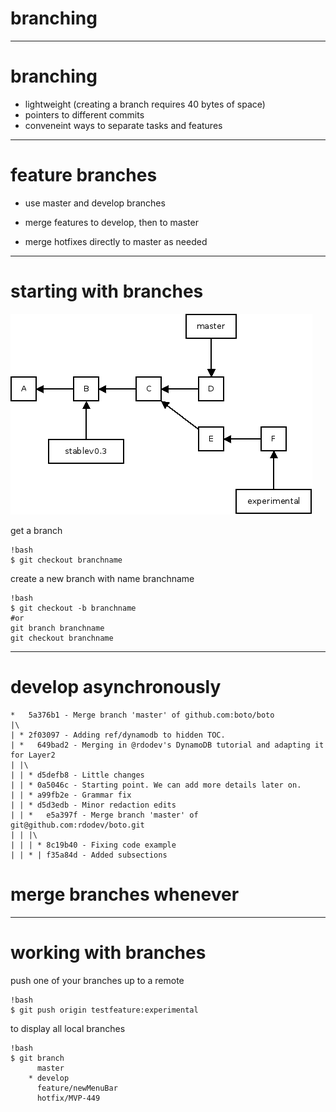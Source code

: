 branching
=========

---

# branching

* lightweight (creating a branch requires 40 bytes of space)
* pointers to different commits
* conveneint ways to separate tasks and features

---

# feature branches

* use master and develop branches

* merge features to develop, then to master

* merge hotfixes directly to master as needed


---

# starting with branches

![](img/branching_intro.png)

get a branch

	!bash
	$ git checkout branchname

create a new branch with name branchname

	!bash
	$ git checkout -b branchname
	#or
	git branch branchname
	git checkout branchname

---

# develop asynchronously
	*   5a376b1 - Merge branch 'master' of github.com:boto/boto
	|\
	| * 2f03097 - Adding ref/dynamodb to hidden TOC.
	| *   649bad2 - Merging in @rdodev's DynamoDB tutorial and adapting it for Layer2
	| |\
	| | * d5defb8 - Little changes
	| | * 0a5046c - Starting point. We can add more details later on.
	| | * a99fb2e - Grammar fix
	| | * d5d3edb - Minor redaction edits
	| | *   e5a397f - Merge branch 'master' of git@github.com:rdodev/boto.git
	| | |\
	| | | * 8c19b40 - Fixing code example
	| | * | f35a84d - Added subsections

# merge branches whenever

---

# working with branches

push one of your branches up to a remote

	!bash
	$ git push origin testfeature:experimental

to display all local branches

	!bash
	$ git branch
		  master
		* develop
		  feature/newMenuBar
		  hotfix/MVP-449

